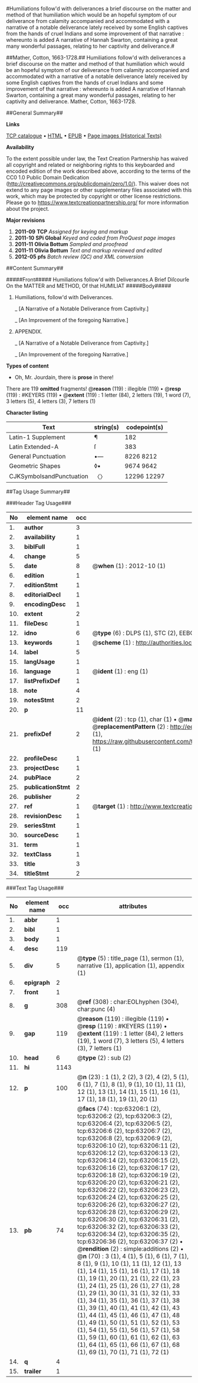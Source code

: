 #Humiliations follow'd with deliverances a brief discourse on the matter and method of that humiliation which would be an hopeful symptom of our deliverance from calamity accompanied and accommodated with a narrative of a notable deliverance lately received by some English captives from the hands of cruel Indians and some improvement of that narrative : whereunto is added A narrative of Hannah Swarton, containing a great many wonderful passages, relating to her captivity and deliverance.#

##Mather, Cotton, 1663-1728.##
Humiliations follow'd with deliverances a brief discourse on the matter and method of that humiliation which would be an hopeful symptom of our deliverance from calamity accompanied and accommodated with a narrative of a notable deliverance lately received by some English captives from the hands of cruel Indians and some improvement of that narrative : whereunto is added A narrative of Hannah Swarton, containing a great many wonderful passages, relating to her captivity and deliverance.
Mather, Cotton, 1663-1728.

##General Summary##

**Links**

[TCP catalogue](http://www.ota.ox.ac.uk/tcp/)  • 
[HTML](http://tei.it.ox.ac.uk/tcp/Texts-HTML/free/A50/A50133.html)  • 
[EPUB](http://tei.it.ox.ac.uk/tcp/Texts-EPUB/free/A50/A50133.epub) • 
[Page images (Historical Texts)](https://historicaltexts.jisc.ac.uk/eebo-12561243e)

**Availability**

To the extent possible under law, the Text Creation Partnership has waived all copyright and related or neighboring rights to this keyboarded and encoded edition of the work described above, according to the terms of the CC0 1.0 Public Domain Dedication (http://creativecommons.org/publicdomain/zero/1.0/). This waiver does not extend to any page images or other supplementary files associated with this work, which may be protected by copyright or other license restrictions. Please go to https://www.textcreationpartnership.org/ for more information about the project.

**Major revisions**

1. __2011-09__ __TCP__ *Assigned for keying and markup*
1. __2011-10__ __SPi Global__ *Keyed and coded from ProQuest page images*
1. __2011-11__ __Olivia Bottum__ *Sampled and proofread*
1. __2011-11__ __Olivia Bottum__ *Text and markup reviewed and edited*
1. __2012-05__ __pfs__ *Batch review (QC) and XML conversion*

##Content Summary##

#####Front#####
Humiliations follow'd with Deliverances.A Brief Diſcourſe On the MATTER and METHOD, Of that HUMILIAT
#####Body#####

1. Humiliations, follow'd with Deliverances.

    _ [A Narrative of a Notable Deliverance from Captivity.]

    _ [An Improvement of the foregoing Narrative.]

1. APPENDIX.

    _ [A Narrative of a Notable Deliverance from Captivity.]

    _ [An Improvement of the foregoing Narrative.]

**Types of content**

  * Oh, Mr. Jourdain, there is **prose** in there!

There are 119 **omitted** fragments! 
 @__reason__ (119) : illegible (119)  •  @__resp__ (119) : #KEYERS (119)  •  @__extent__ (119) : 1 letter (84), 2 letters (19), 1 word (7), 3 letters (5), 4 letters (3), 7 letters (1)

**Character listing**


|Text|string(s)|codepoint(s)|
|---|---|---|
|Latin-1 Supplement|¶|182|
|Latin Extended-A|ſ|383|
|General Punctuation|•—|8226 8212|
|Geometric Shapes|◊▪|9674 9642|
|CJKSymbolsandPunctuation|〈〉|12296 12297|

##Tag Usage Summary##

###Header Tag Usage###

|No|element name|occ|attributes|
|---|---|---|---|
|1.|__author__|3||
|2.|__availability__|1||
|3.|__biblFull__|1||
|4.|__change__|5||
|5.|__date__|8| @__when__ (1) : 2012-10 (1)|
|6.|__edition__|1||
|7.|__editionStmt__|1||
|8.|__editorialDecl__|1||
|9.|__encodingDesc__|1||
|10.|__extent__|2||
|11.|__fileDesc__|1||
|12.|__idno__|6| @__type__ (6) : DLPS (1), STC (2), EEBO-CITATION (1), OCLC (1), VID (1)|
|13.|__keywords__|1| @__scheme__ (1) : http://authorities.loc.gov/ (1)|
|14.|__label__|5||
|15.|__langUsage__|1||
|16.|__language__|1| @__ident__ (1) : eng (1)|
|17.|__listPrefixDef__|1||
|18.|__note__|4||
|19.|__notesStmt__|2||
|20.|__p__|11||
|21.|__prefixDef__|2| @__ident__ (2) : tcp (1), char (1)  •  @__matchPattern__ (2) : ([0-9\-]+):([0-9IVX]+) (1), (.+) (1)  •  @__replacementPattern__ (2) : http://eebo.chadwyck.com/downloadtiff?vid=$1&page=$2 (1), https://raw.githubusercontent.com/textcreationpartnership/Texts/master/tcpchars.xml#$1 (1)|
|22.|__profileDesc__|1||
|23.|__projectDesc__|1||
|24.|__pubPlace__|2||
|25.|__publicationStmt__|2||
|26.|__publisher__|2||
|27.|__ref__|1| @__target__ (1) : http://www.textcreationpartnership.org/docs/. (1)|
|28.|__revisionDesc__|1||
|29.|__seriesStmt__|1||
|30.|__sourceDesc__|1||
|31.|__term__|1||
|32.|__textClass__|1||
|33.|__title__|3||
|34.|__titleStmt__|2||


###Text Tag Usage###

|No|element name|occ|attributes|
|---|---|---|---|
|1.|__abbr__|1||
|2.|__bibl__|1||
|3.|__body__|1||
|4.|__desc__|119||
|5.|__div__|5| @__type__ (5) : title_page (1), sermon (1), narrative (1), application (1), appendix (1)|
|6.|__epigraph__|2||
|7.|__front__|1||
|8.|__g__|308| @__ref__ (308) : char:EOLhyphen (304), char:punc (4)|
|9.|__gap__|119| @__reason__ (119) : illegible (119)  •  @__resp__ (119) : #KEYERS (119)  •  @__extent__ (119) : 1 letter (84), 2 letters (19), 1 word (7), 3 letters (5), 4 letters (3), 7 letters (1)|
|10.|__head__|6| @__type__ (2) : sub (2)|
|11.|__hi__|1143||
|12.|__p__|100| @__n__ (23) : 1 (1), 2 (2), 3 (2), 4 (2), 5 (1), 6 (1), 7 (1), 8 (1), 9 (1), 10 (1), 11 (1), 12 (1), 13 (1), 14 (1), 15 (1), 16 (1), 17 (1), 18 (1), 19 (1), 20 (1)|
|13.|__pb__|74| @__facs__ (74) : tcp:63206:1 (2), tcp:63206:2 (2), tcp:63206:3 (2), tcp:63206:4 (2), tcp:63206:5 (2), tcp:63206:6 (2), tcp:63206:7 (2), tcp:63206:8 (2), tcp:63206:9 (2), tcp:63206:10 (2), tcp:63206:11 (2), tcp:63206:12 (2), tcp:63206:13 (2), tcp:63206:14 (2), tcp:63206:15 (2), tcp:63206:16 (2), tcp:63206:17 (2), tcp:63206:18 (2), tcp:63206:19 (2), tcp:63206:20 (2), tcp:63206:21 (2), tcp:63206:22 (2), tcp:63206:23 (2), tcp:63206:24 (2), tcp:63206:25 (2), tcp:63206:26 (2), tcp:63206:27 (2), tcp:63206:28 (2), tcp:63206:29 (2), tcp:63206:30 (2), tcp:63206:31 (2), tcp:63206:32 (2), tcp:63206:33 (2), tcp:63206:34 (2), tcp:63206:35 (2), tcp:63206:36 (2), tcp:63206:37 (2)  •  @__rendition__ (2) : simple:additions (2)  •  @__n__ (70) : 3 (1), 4 (1), 5 (1), 6 (1), 7 (1), 8 (1), 9 (1), 10 (1), 11 (1), 12 (1), 13 (1), 14 (1), 15 (1), 16 (1), 17 (1), 18 (1), 19 (1), 20 (1), 21 (1), 22 (1), 23 (1), 24 (1), 25 (1), 26 (1), 27 (1), 28 (1), 29 (1), 30 (1), 31 (1), 32 (1), 33 (1), 34 (1), 35 (1), 36 (1), 37 (1), 38 (1), 39 (1), 40 (1), 41 (1), 42 (1), 43 (1), 44 (1), 45 (1), 46 (1), 47 (1), 48 (1), 49 (1), 50 (1), 51 (1), 52 (1), 53 (1), 54 (1), 55 (1), 56 (1), 57 (1), 58 (1), 59 (1), 60 (1), 61 (1), 62 (1), 63 (1), 64 (1), 65 (1), 66 (1), 67 (1), 68 (1), 69 (1), 70 (1), 71 (1), 72 (1)|
|14.|__q__|4||
|15.|__trailer__|1||
